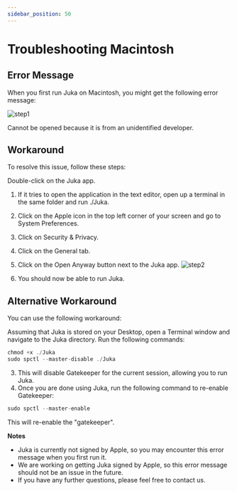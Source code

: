 ```yaml
---
sidebar_position: 50
---
```


# Troubleshooting Macintosh

## Error Message

When you first run Juka on Macintosh, you might get the following error message:


![step1](/img/macintosh/cannotbeopened.png)

Cannot be opened because it is from an unidentified developer.

## Workaround

To resolve this issue, follow these steps:

Double-click on the Juka app.
1. If it tries to open the application in the text editor, open up a terminal in the same folder and run ./Juka.
2. Click on the Apple icon in the top left corner of your screen and go to System Preferences.
3. Click on Security & Privacy.
4. Click on the General tab.
5. Click on the Open Anyway button next to the Juka app.
![step2](/img/macintosh/openanyway.png)

6. You should now be able to run Juka.


## Alternative Workaround

You can use the following workaround:

Assuming that Juka is stored on your Desktop, open a Terminal window and navigate to the Juka directory.
Run the following commands:

```jsx
chmod +x ./Juka
sudo spctl --master-disable ./Juka
```

3. This will disable Gatekeeper for the current session, allowing you to run Juka.
4. Once you are done using Juka, run the following command to re-enable Gatekeeper:

```jsx
sudo spctl --master-enable
```

This will re-enable the "gatekeeper".

**Notes**
- Juka is currently not signed by Apple, so you may encounter this error message when you first run it.
- We are working on getting Juka signed by Apple, so this error message should not be an issue in the future.
- If you have any further questions, please feel free to contact us.